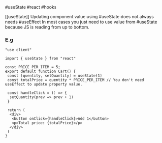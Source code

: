#useState #react #hooks

[[useState]]
Updating component value using #useState does not always needs #useEffect
In most cases you just need to use value from #useState because JS is reading from up to bottom.

### E.g

``` tsx
"use client"

import { useState } from "react"

const PRICE_PER_ITEM = 5;
export default function Cart() {
 const [quentity, setQuantity] = useState(1)
 const totalPrice = quentity * PRICE_PER_ITEM // You don't need useEffect to update property value.
 
 const handleClick = () => {
  setQuantity(prev => prev + 1)
 }

 return (
  <div>
   <button onClick={handleClick}>Add 1</button>
   <p>Total price: {totalPrice}</p>
  </div>
 )
}
```
